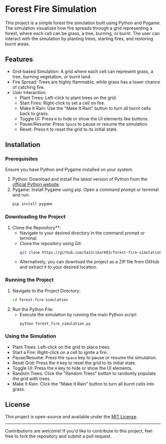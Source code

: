 # Forest Fire Simulation

This project is a simple forest fire simulation built using Python and Pygame. The simulation visualizes how fire spreads through a grid representing a forest, where each cell can be grass, a tree, burning, or burnt. The user can interact with the simulation by planting trees, starting fires, and restoring burnt areas.

## Features

- Grid-based Simulation: A grid where each cell can represent grass, a tree, burning vegetation, or burnt land.
- Fire Spread: Trees are highly flammable, while grass has a lower chance of catching fire.
- User Interaction: 
  - Plant Trees: Left-click to plant trees on the grid.
  - Start Fires: Right-click to set a cell on fire.
  - Make It Rain: Use the "Make It Rain" button to turn all burnt cells back to grass.
  - Toggle UI: Press `H` to hide or show the UI elements like buttons.
  - Pause/Resume: Press `Space` to pause or resume the simulation.
  - Reset: Press `R` to reset the grid to its initial state.
  
## Installation

### Prerequisites

Ensure you have Python and Pygame installed on your system.

1. Python: Download and install the latest version of Python from the [official Python website](https://www.python.org/downloads/).
2. Pygame: Install Pygame using pip. Open a command prompt or terminal and run:
   ```bash
   pip install pygame
   ```

### Downloading the Project

1. Clone the Repository**: 
   - Navigate to your desired directory in the command prompt or terminal.
   - Clone the repository using Git:
     ```bash
     git clone https://github.com/SaiSrikarK03/forest-fire-simulation.git
     ```
   - Alternatively, you can download the project as a ZIP file from GitHub and extract it to your desired location.

### Running the Project

1. Navigate to the Project Directory:
   ```bash
   cd forest-fire-simulation
   ```
2. Run the Python File:
   - Execute the simulation by running the main Python script:
     ```bash
     python forest_fire_simulation.py
     ```

### Using the Simulation

- Plant Trees: Left-click on the grid to place trees.
- Start a Fire: Right-click on a cell to ignite a fire.
- Pause/Resume: Press the `Space` key to pause or resume the simulation.
- Reset Grid: Press the `R` key to reset the grid to its initial state.
- Toggle UI: Press the `H` key to hide or show the UI elements.
- Random Trees: Click the "Random Trees" button to randomly populate the grid with trees.
- Make It Rain: Click the "Make It Rain" button to turn all burnt cells into grass.

## License

This project is open-source and available under the [MIT License](https://opensource.org/licenses/MIT).

----------

Contributions are welcome! If you'd like to contribute to this project, feel free to fork the repository and submit a pull request.
